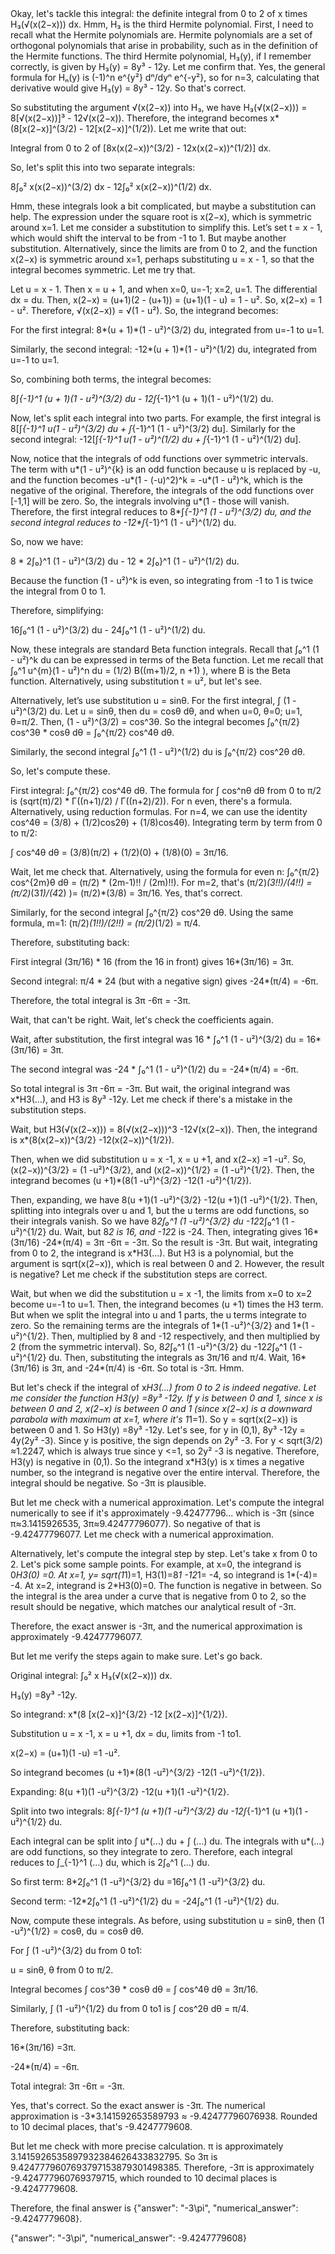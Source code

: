 <think>
Okay, let's tackle this integral: the definite integral from 0 to 2 of x times H₃(√(x(2−x))) dx. Hmm, H₃ is the third Hermite polynomial. First, I need to recall what the Hermite polynomials are. Hermite polynomials are a set of orthogonal polynomials that arise in probability, such as in the definition of the Hermite functions. The third Hermite polynomial, H₃(y), if I remember correctly, is given by H₃(y) = 8y³ - 12y. Let me confirm that. Yes, the general formula for Hₙ(y) is (-1)^n e^{y²} dⁿ/dyⁿ e^{-y²}, so for n=3, calculating that derivative would give H₃(y) = 8y³ - 12y. So that's correct.

So substituting the argument √(x(2−x)) into H₃, we have H₃(√(x(2−x))) = 8[√(x(2−x))]³ - 12√(x(2−x)). Therefore, the integrand becomes x*(8[x(2−x)]^(3/2) - 12[x(2−x)]^(1/2)). Let me write that out:

Integral from 0 to 2 of [8x(x(2−x))^(3/2) - 12x(x(2−x))^(1/2)] dx.

So, let's split this into two separate integrals:

8∫₀² x(x(2−x))^(3/2) dx - 12∫₀² x(x(2−x))^(1/2) dx.

Hmm, these integrals look a bit complicated, but maybe a substitution can help. The expression under the square root is x(2−x), which is symmetric around x=1. Let me consider a substitution to simplify this. Let’s set t = x - 1, which would shift the interval to be from -1 to 1. But maybe another substitution. Alternatively, since the limits are from 0 to 2, and the function x(2−x) is symmetric around x=1, perhaps substituting u = x - 1, so that the integral becomes symmetric. Let me try that.

Let u = x - 1. Then x = u + 1, and when x=0, u=-1; x=2, u=1. The differential dx = du. Then, x(2−x) = (u+1)(2 - (u+1)) = (u+1)(1 - u) = 1 - u². So, x(2−x) = 1 - u². Therefore, √(x(2−x)) = √(1 - u²). So, the integrand becomes:

For the first integral: 8*(u + 1)*(1 - u²)^(3/2) du, integrated from u=-1 to u=1.

Similarly, the second integral: -12*(u + 1)*(1 - u²)^(1/2) du, integrated from u=-1 to u=1.

So, combining both terms, the integral becomes:

8∫_{-1}^1 (u + 1)(1 - u²)^(3/2) du - 12∫_{-1}^1 (u + 1)(1 - u²)^(1/2) du.

Now, let's split each integral into two parts. For example, the first integral is 8[∫_{-1}^1 u(1 - u²)^(3/2) du + ∫_{-1}^1 (1 - u²)^(3/2) du]. Similarly for the second integral: -12[∫_{-1}^1 u(1 - u²)^(1/2) du + ∫_{-1}^1 (1 - u²)^(1/2) du].

Now, notice that the integrals of odd functions over symmetric intervals. The term with u*(1 - u²)^{k} is an odd function because u is replaced by -u, and the function becomes -u*(1 - (-u)^2)^k = -u*(1 - u²)^k, which is the negative of the original. Therefore, the integrals of the odd functions over [-1,1] will be zero. So, the integrals involving u*(1 - those will vanish. Therefore, the first integral reduces to 8*∫_{-1}^1 (1 - u²)^(3/2) du, and the second integral reduces to -12*∫_{-1}^1 (1 - u²)^(1/2) du.

So, now we have:

8 * 2∫₀}^1 (1 - u²)^(3/2) du - 12 * 2∫₀}^1 (1 - u²)^(1/2) du.

Because the function (1 - u²)^k is even, so integrating from -1 to 1 is twice the integral from 0 to 1.

Therefore, simplifying:

16∫₀^1 (1 - u²)^(3/2) du - 24∫₀^1 (1 - u²)^(1/2) du.

Now, these integrals are standard Beta function integrals. Recall that ∫₀^1 (1 - u²)^k du can be expressed in terms of the Beta function. Let me recall that ∫₀^1 u^{m}(1 - u²)^n du = (1/2) B((m+1)/2, n +1) ), where B is the Beta function. Alternatively, using substitution t = u², but let's see.

Alternatively, let’s use substitution u = sinθ. For the first integral, ∫ (1 - u²)^(3/2) du. Let u = sinθ, then du = cosθ dθ, and when u=0, θ=0; u=1, θ=π/2. Then, (1 - u²)^(3/2) = cos^3θ. So the integral becomes ∫₀^{π/2} cos^3θ * cosθ dθ = ∫₀^{π/2} cos^4θ dθ.

Similarly, the second integral ∫₀^1 (1 - u²)^(1/2) du is ∫₀^{π/2} cos^2θ dθ.

So, let's compute these.

First integral: ∫₀^{π/2} cos^4θ dθ. The formula for ∫ cos^nθ dθ from 0 to π/2 is (sqrt(π)/2) * Γ((n+1)/2) / Γ((n+2)/2)). For n even, there's a formula. Alternatively, using reduction formulas. For n=4, we can use the identity cos^4θ = (3/8) + (1/2)cos2θ) + (1/8)cos4θ). Integrating term by term from 0 to π/2:

∫ cos^4θ dθ = (3/8)(π/2) + (1/2)(0) + (1/8)(0) = 3π/16.

Wait, let me check that. Alternatively, using the formula for even n: ∫₀^{π/2} cos^{2m}θ dθ = (π/2) * (2m-1)!! / (2m)!!). For m=2, that's (π/2)*(3!!)/(4!!) = (π/2)*(3*1)/(4*2) )= (π/2)*(3/8) = 3π/16. Yes, that's correct.

Similarly, for the second integral ∫₀^{π/2} cos^2θ dθ. Using the same formula, m=1: (π/2)*(1!!)/(2!!) = (π/2)*(1/2) = π/4.

Therefore, substituting back:

First integral (3π/16) * 16 (from the 16 in front) gives 16*(3π/16) = 3π.

Second integral: π/4 * 24 (but with a negative sign) gives -24*(π/4) = -6π.

Therefore, the total integral is 3π -6π = -3π.

Wait, that can't be right. Wait, let's check the coefficients again.

Wait, after substitution, the first integral was 16 * ∫₀^1 (1 - u²)^(3/2) du = 16*(3π/16) = 3π.

The second integral was -24 * ∫₀^1 (1 - u²)^(1/2) du = -24*(π/4) = -6π.

So total integral is 3π -6π = -3π. But wait, the original integrand was x*H3(...), and H3 is 8y³ -12y. Let me check if there's a mistake in the substitution steps.

Wait, but H3(√(x(2−x))) = 8(√(x(2−x)))^3 -12√(x(2−x)). Then, the integrand is x*(8(x(2−x))^{3/2} -12(x(2−x))^{1/2}).

Then, when we did substitution u = x -1, x = u +1, and x(2−x) =1 -u². So, (x(2−x))^{3/2} = (1 -u²)^{3/2}, and (x(2−x))^{1/2} = (1 -u²)^{1/2}. Then, the integrand becomes (u +1)*(8(1 -u²)^{3/2} -12(1 -u²)^{1/2}).

Then, expanding, we have 8(u +1)(1 -u²)^{3/2} -12(u +1)(1 -u²)^{1/2}. Then, splitting into integrals over u and 1, but the u terms are odd functions, so their integrals vanish. So we have 8*2∫₀^1 (1 -u²)^{3/2} du -12*2∫₀^1 (1 -u²)^{1/2} du. Wait, but 8*2 is 16, and -12*2 is -24. Then, integrating gives 16*(3π/16) -24*(π/4) = 3π -6π = -3π. So the result is -3π. But wait, integrating from 0 to 2, the integrand is x*H3(...). But H3 is a polynomial, but the argument is sqrt(x(2−x)), which is real between 0 and 2. However, the result is negative? Let me check if the substitution steps are correct.

Wait, but when we did the substitution u = x -1, the limits from x=0 to x=2 become u=-1 to u=1. Then, the integrand becomes (u +1) times the H3 term. But when we split the integral into u and 1 parts, the u terms integrate to zero. So the remaining terms are the integrals of 1*(1 -u²)^{3/2} and 1*(1 -u²)^{1/2}. Then, multiplied by 8 and -12 respectively, and then multiplied by 2 (from the symmetric interval). So, 8*2*∫₀^1 (1 -u²)^{3/2} du -12*2*∫₀^1 (1 -u²)^{1/2} du. Then, substituting the integrals as 3π/16 and π/4. Wait, 16*(3π/16) is 3π, and -24*(π/4) is -6π. So total is -3π. Hmm.

But let's check if the integral of x*H3(...) from 0 to 2 is indeed negative. Let me consider the function H3(y) =8y³ -12y. If y is between 0 and 1, since x is between 0 and 2, x(2−x) is between 0 and 1 (since x(2−x) is a downward parabola with maximum at x=1, where it's 1*1=1). So y = sqrt(x(2−x)) is between 0 and 1. So H3(y) =8y³ -12y. Let's see, for y in (0,1), 8y³ -12y = 4y(2y² -3). Since y is positive, the sign depends on 2y² -3. For y < sqrt(3/2) ≈1.2247, which is always true since y <=1, so 2y² -3 is negative. Therefore, H3(y) is negative in (0,1). So the integrand x*H3(y) is x times a negative number, so the integrand is negative over the entire interval. Therefore, the integral should be negative. So -3π is plausible.

But let me check with a numerical approximation. Let's compute the integral numerically to see if it's approximately -9.42477796... which is -3π (since π≈3.1415926535, 3π≈9.42477796077). So negative of that is -9.42477796077. Let me check with a numerical approximation.

Alternatively, let's compute the integral step by step. Let's take x from 0 to 2. Let's pick some sample points. For example, at x=0, the integrand is 0*H3(0) =0. At x=1, y= sqrt(1*1)=1, H3(1)=8*1 -12*1= -4, so integrand is 1*(-4)= -4. At x=2, integrand is 2*H3(0)=0. The function is negative in between. So the integral is the area under a curve that is negative from 0 to 2, so the result should be negative, which matches our analytical result of -3π.

Therefore, the exact answer is -3π, and the numerical approximation is approximately -9.42477796077.

But let me verify the steps again to make sure. Let's go back.

Original integral: ∫₀² x H₃(√(x(2−x))) dx.

H₃(y) =8y³ -12y.

So integrand: x*(8 [x(2−x)]^{3/2} -12 [x(2−x)]^{1/2}).

Substitution u = x -1, x = u +1, dx = du, limits from -1 to1.

x(2−x) = (u+1)(1 -u) =1 -u².

So integrand becomes (u +1)*(8(1 -u²)^{3/2} -12(1 -u²)^{1/2}).

Expanding: 8(u +1)(1 -u²)^{3/2} -12(u +1)(1 -u²)^{1/2}.

Split into two integrals: 8∫_{-1}^1 (u +1)(1 -u²)^{3/2} du -12∫_{-1}^1 (u +1)(1 -u²)^{1/2} du.

Each integral can be split into ∫ u*(...) du + ∫ (...) du. The integrals with u*(...) are odd functions, so they integrate to zero. Therefore, each integral reduces to ∫_{-1}^1 (...) du, which is 2∫₀^1 (...) du.

So first term: 8*2∫₀^1 (1 -u²)^{3/2} du =16∫₀^1 (1 -u²)^{3/2} du.

Second term: -12*2∫₀^1 (1 -u²)^{1/2} du = -24∫₀^1 (1 -u²)^{1/2} du.

Now, compute these integrals. As before, using substitution u = sinθ, then (1 -u²)^{1/2} = cosθ, du = cosθ dθ.

For ∫ (1 -u²)^{3/2} du from 0 to1:

u = sinθ, θ from 0 to π/2.

Integral becomes ∫ cos^3θ * cosθ dθ = ∫ cos^4θ dθ = 3π/16.

Similarly, ∫ (1 -u²)^{1/2} du from 0 to1 is ∫ cos^2θ dθ = π/4.

Therefore, substituting back:

16*(3π/16) =3π.

-24*(π/4) = -6π.

Total integral: 3π -6π = -3π.

Yes, that's correct. So the exact answer is -3π. The numerical approximation is -3*3.141592653589793 ≈ -9.42477796076938. Rounded to 10 decimal places, that's -9.4247779608.

But let me check with more precise calculation. π is approximately 3.1415926535897932384626433832795. So 3π is 9.4247779607693797153879301498385. Therefore, -3π is approximately -9.424777960769379715, which rounded to 10 decimal places is -9.4247779608.

Therefore, the final answer is {"answer": "-3\\pi", "numerical_answer": -9.4247779608}.
</think>

{"answer": "-3\\pi", "numerical_answer": -9.4247779608}